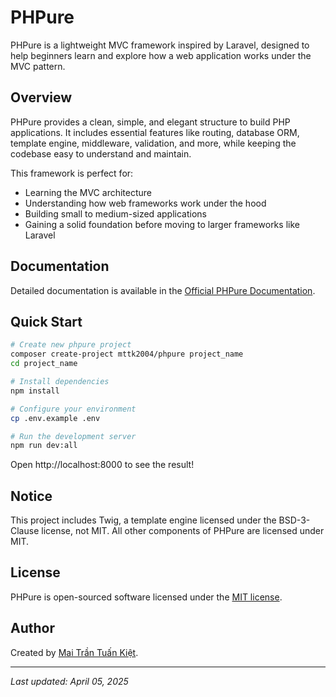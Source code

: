 # PHPure

PHPure is a lightweight MVC framework inspired by Laravel, designed to help beginners learn and explore how a web application works under the MVC pattern.

## Overview

PHPure provides a clean, simple, and elegant structure to build PHP applications. It includes essential features like routing, database ORM, template engine, middleware, validation, and more, while keeping the codebase easy to understand and maintain.

This framework is perfect for:

- Learning the MVC architecture
- Understanding how web frameworks work under the hood
- Building small to medium-sized applications
- Gaining a solid foundation before moving to larger frameworks like Laravel

## Documentation

Detailed documentation is available in the [Official PHPure Documentation](https://phpure.netlify.app).

## Quick Start

```bash
# Create new phpure project
composer create-project mttk2004/phpure project_name
cd project_name

# Install dependencies
npm install

# Configure your environment
cp .env.example .env

# Run the development server
npm run dev:all
```

Open http://localhost:8000 to see the result!

## Notice

This project includes Twig, a template engine licensed under the BSD-3-Clause license, not MIT. All other components of PHPure are licensed under MIT.

## License

PHPure is open-sourced software licensed under the [MIT license](https://opensource.org/licenses/MIT).

## Author

Created by [Mai Trần Tuấn Kiệt](https://github.com/mttk2004).

---

_Last updated: April 05, 2025_
